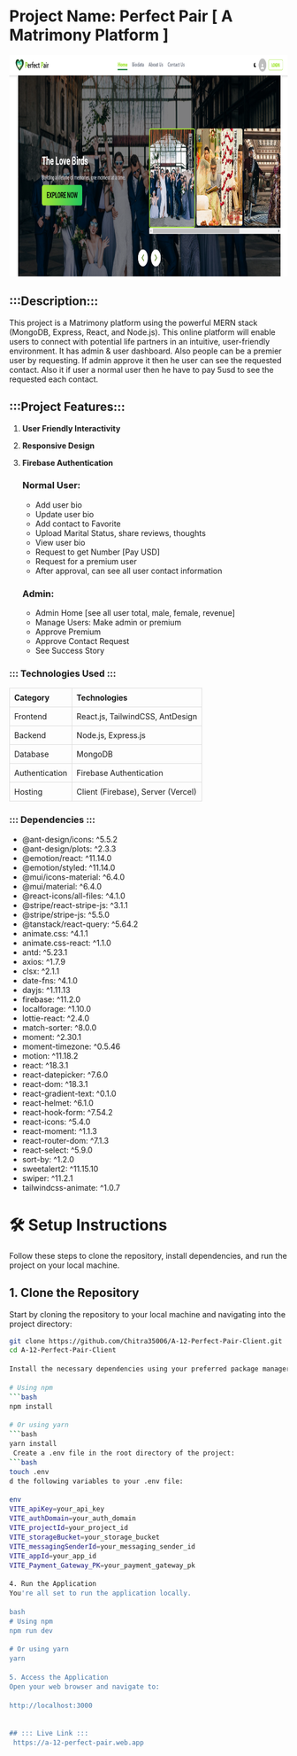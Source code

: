  # Project Name: Perfect Pair [ A Matrimony Platform ]
 <div align="center">
  <img height="400" width="100%" src="https://github.com/Chitra35006/5_practice/blob/7b7ec840d4041c8fb9027636d689a1d6f2f1eb08/pp.png" />
</div>

## :::Description:::
This project is a Matrimony platform using the powerful MERN stack (MongoDB, Express, React, and Node.js). This online platform will enable users to connect with potential life partners in an intuitive, user-friendly environment. It has admin & user dashboard. Also people can be a premier user by requesting. If admin approve it then he user can see the requested contact. Also it if user a normal user then he have to pay 5usd to see the requested each contact.

## :::Project Features:::
1. **User Friendly Interactivity**
2. **Responsive Design**
3. **Firebase Authentication**

    ### Normal User:
    - Add user bio
    - Update user bio
    - Add contact to Favorite 
    - Upload Marital Status, share reviews, thoughts
    - View user bio
    - Request to get Number [Pay USD]
    - Request for a premium user
    - After approval, can see all user contact information

    ### Admin:
    - Admin Home [see all user total, male, female, revenue]
    - Manage Users: Make admin or premium
    - Approve Premium
    - Approve Contact Request
    - See Success Story

      

<h3 align="left">::: Technologies Used :::</h3>

<div style="display: block; width: 100%; margin-bottom: 20px;">
  <table width="100%" style="border-collapse: collapse;">
    <tr>
      <th style="border: 1px solid #ddd; padding: 8px; text-align: left;">Category</th>
      <th style="border: 1px solid #ddd; padding: 8px; text-align: left;">Technologies</th>
    </tr>
    <tr>
      <td style="border: 1px solid #ddd; padding: 8px;">Frontend</td>
      <td style="border: 1px solid #ddd; padding: 8px;">React.js, TailwindCSS, AntDesign</td>
    </tr>
    <tr>
      <td style="border: 1px solid #ddd; padding: 8px;">Backend</td>
      <td style="border: 1px solid #ddd; padding: 8px;">Node.js, Express.js</td>
    </tr>
    <tr>
      <td style="border: 1px solid #ddd; padding: 8px;">Database</td>
      <td style="border: 1px solid #ddd; padding: 8px;">MongoDB</td>
    </tr>
    <tr>
      <td style="border: 1px solid #ddd; padding: 8px;">Authentication</td>
      <td style="border: 1px solid #ddd; padding: 8px;">Firebase Authentication</td>
    </tr>
    <tr>
      <td style="border: 1px solid #ddd; padding: 8px;">Hosting</td>
      <td style="border: 1px solid #ddd; padding: 8px;">Client (Firebase), Server (Vercel)</td>
    </tr>
  </table>
</div>

<h3 align="left">::: Dependencies :::</h3>

- @ant-design/icons: ^5.5.2  
- @ant-design/plots: ^2.3.3  
- @emotion/react: ^11.14.0  
- @emotion/styled: ^11.14.0  
- @mui/icons-material: ^6.4.0  
- @mui/material: ^6.4.0  
- @react-icons/all-files: ^4.1.0  
- @stripe/react-stripe-js: ^3.1.1  
- @stripe/stripe-js: ^5.5.0  
- @tanstack/react-query: ^5.64.2  
- animate.css: ^4.1.1  
- animate.css-react: ^1.1.0  
- antd: ^5.23.1  
- axios: ^1.7.9  
- clsx: ^2.1.1  
- date-fns: ^4.1.0  
- dayjs: ^1.11.13  
- firebase: ^11.2.0  
- localforage: ^1.10.0  
- lottie-react: ^2.4.0  
- match-sorter: ^8.0.0  
- moment: ^2.30.1  
- moment-timezone: ^0.5.46  
- motion: ^11.18.2  
- react: ^18.3.1  
- react-datepicker: ^7.6.0  
- react-dom: ^18.3.1  
- react-gradient-text: ^0.1.0  
- react-helmet: ^6.1.0  
- react-hook-form: ^7.54.2  
- react-icons: ^5.4.0  
- react-moment: ^1.1.3  
- react-router-dom: ^7.1.3  
- react-select: ^5.9.0  
- sort-by: ^1.2.0  
- sweetalert2: ^11.15.10  
- swiper: ^11.2.1  
- tailwindcss-animate: ^1.0.7  


# 🛠 Setup Instructions

Follow these steps to clone the repository, install dependencies, and run the project on your local machine.

## 1. **Clone the Repository**

Start by cloning the repository to your local machine and navigating into the project directory:

```bash
git clone https://github.com/Chitra35006/A-12-Perfect-Pair-Client.git
cd A-12-Perfect-Pair-Client

Install the necessary dependencies using your preferred package manager (npm or yarn):

# Using npm
```bash
npm install

# Or using yarn
```bash
yarn install
 Create a .env file in the root directory of the project:
```bash
touch .env
d the following variables to your .env file:

env
VITE_apiKey=your_api_key
VITE_authDomain=your_auth_domain
VITE_projectId=your_project_id
VITE_storageBucket=your_storage_bucket
VITE_messagingSenderId=your_messaging_sender_id
VITE_appId=your_app_id
VITE_Payment_Gateway_PK=your_payment_gateway_pk

4. Run the Application
You're all set to run the application locally.

bash
# Using npm
npm run dev

# Or using yarn
yarn

5. Access the Application
Open your web browser and navigate to:

http://localhost:3000
 

## ::: Live Link :::
 https://a-12-perfect-pair.web.app

